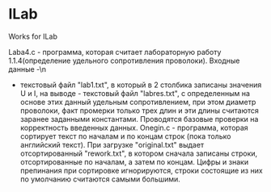# ILab
Works for ILab

Laba4.c - программа, которая считает лабораторную работу 1.1.4(определение удельного сопротивления проволоки). Входные данные -\n
- текстовый файл "lab1.txt", в который в 2 столбика записаны значения U и I, на выводе - текстовый файл "labres.txt",
 с определенным на основе этих данный удельным сопротивлением, при этом диаметр проволоки, факт промерки только трех длин и эти длины 
считаются заранее заданными константами. Проводятся базовые проверки на корректность введенных данных.
Onegin.c - программа, которая сортирует текст по началам и по концам строк (пока только английский текст). При загрузке "original.txt"
выдает отсортированный "rework.txt", в котором сначала записаны строки, отсортированные по началам, а затем по концам. Цифры и знаки 
препинания при сортировке игнорируются, строки состоящие из них по умолчанию считаются самыми большими.

